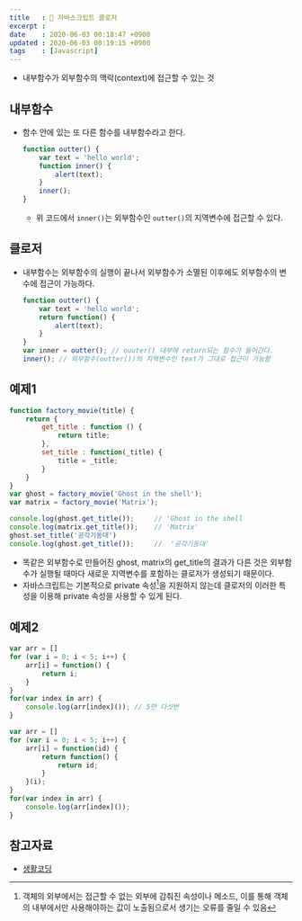 ```yaml
---
title   : 🐻 자바스크립트 클로저 
excerpt : 
date    : 2020-06-03 00:18:47 +0900
updated : 2020-06-03 00:19:15 +0900
tags    : [Javascript]
---
```


- 내부함수가 외부함수의 맥락(context)에 접근할 수 있는 것 

## 내부함수 
- 함수 안에 있는 또 다른 함수를 내부함수라고 한다.  
    ```javascript
    function outter() {
        var text = 'hello world';
        function inner() {	
            alert(text);
        }
        inner(); 
    }
    ```
	- 위 코드에서 `inner()`는 외부함수인 `outter()`의 지역변수에 접근할 수 있다.  
	
## 클로저 
- 내부함수는 외부함수의 실행이 끝나서 외부함수가 소멸된 이후에도 외부함수의 변수에 접근이 가능하다. 
    ```javascript
    function outter() {
        var text = 'hello world';
        return function() {
            alert(text);
        }
    }
    var inner = outter(); // ouuter() 내부에 return되는 함수가 들어간다. 
    inner(); // 외부함수(outter())의 지역변수인 text가 그대로 접근이 가능함 
    ```

## 예제1
```javascript
function factory_movie(title) {
	return {
		get_title : function () {
			return title;
		},
		set_title : function(_title) {
			title = _title;
		}
	}
}
var ghost = factory_movie('Ghost in the shell');
var matrix = factory_movie('Matrix');

console.log(ghost.get_title());	    // 'Ghost in the shell
console.log(matrix.get_title());	// 'Matrix'
ghost.set_title('공각기동대')
console.log(ghost.get_title());	    //	'공각기동대'
```
- 똑같은 외부함수로 만들어진 ghost, matrix의 get_title의 결과가 다른 것은 외부함수가 실행될 때마다 새로운 지역변수를 포함하는 클로저가 생성되기 때문이다.
- 자바스크립트는 기본적으로 private 속성[^1]을 지원하지 않는데 클로저의 이러한 특성을 이용해 private 속성을 사용할 수 있게 된다.  

## 예제2
```javascript
var arr = []
for (var i = 0; i < 5; i++) {
	arr[i] = function() {
		return i;
	}
}
for(var index in arr) {
	console.log(arr[index]()); // 5만 다섯번 
}
```
```javascript
var arr = []
for (var i = 0; i < 5; i++) {
	arr[i] = function(id) {
		return function() {
			return id;
		}
	}(i);
}
for(var index in arr) {
	console.log(arr[index]());
}
```

## 참고자료
- [생활코딩](https://opentutorials.org/course/743/6544)


[^1]: 객체의 외부에서는 접근할 수 없는 외부에 감춰진 속성이나 메소드, 이를 통해 객체의 내부에서만 사용해야하는 값이 노출됨으로서 생기는 오류를 줄일 수 있음  